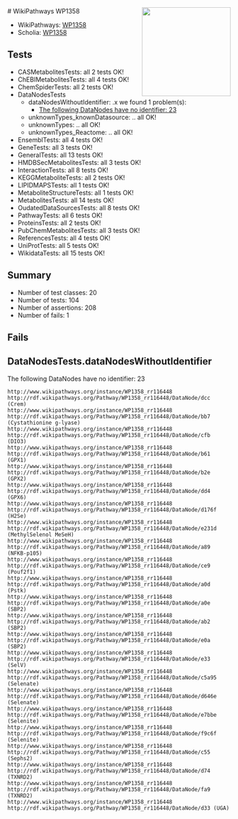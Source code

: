 <img style="float: right; width: 200px" src="https://upload.wikimedia.org/wikipedia/commons/thumb/8/83/Wplogo_with_text_500.png/640px-Wplogo_with_text_500.png" />
# WikiPathways WP1358

* WikiPathways: [WP1358](https://new.wikipathways.org/pathways/WP1358)
* Scholia: [WP1358](https://scholia.toolforge.org/wikipathways/WP1358)
## Tests
* CASMetabolitesTests: all 2 tests OK!
* ChEBIMetabolitesTests: all 4 tests OK!
* ChemSpiderTests: all 2 tests OK!
* DataNodesTests
    * dataNodesWithoutIdentifier: .x we found 1 problem(s):
        * [The following DataNodes have no identifier: 23](#8792c4b2)
    * unknownTypes_knownDatasource: .. all OK!
    * unknownTypes: .. all OK!
    * unknownTypes_Reactome: .. all OK!
* EnsemblTests: all 4 tests OK!
* GeneTests: all 3 tests OK!
* GeneralTests: all 13 tests OK!
* HMDBSecMetabolitesTests: all 3 tests OK!
* InteractionTests: all 8 tests OK!
* KEGGMetaboliteTests: all 2 tests OK!
* LIPIDMAPSTests: all 1 tests OK!
* MetaboliteStructureTests: all 1 tests OK!
* MetabolitesTests: all 14 tests OK!
* OudatedDataSourcesTests: all 8 tests OK!
* PathwayTests: all 6 tests OK!
* ProteinsTests: all 2 tests OK!
* PubChemMetabolitesTests: all 3 tests OK!
* ReferencesTests: all 4 tests OK!
* UniProtTests: all 5 tests OK!
* WikidataTests: all 15 tests OK!


## Summary

* Number of test classes: 20
* Number of tests: 104
* Number of assertions: 208
* Number of fails: 1

## Fails

<a name="8792c4b2" />

## DataNodesTests.dataNodesWithoutIdentifier

The following DataNodes have no identifier: 23
```
http://www.wikipathways.org/instance/WP1358_rr116448 http://rdf.wikipathways.org/Pathway/WP1358_rr116448/DataNode/dcc (Crem)
http://www.wikipathways.org/instance/WP1358_rr116448 http://rdf.wikipathways.org/Pathway/WP1358_rr116448/DataNode/bb7 (Cystathionine g-lyase)
http://www.wikipathways.org/instance/WP1358_rr116448 http://rdf.wikipathways.org/Pathway/WP1358_rr116448/DataNode/cfb (DIO3)
http://www.wikipathways.org/instance/WP1358_rr116448 http://rdf.wikipathways.org/Pathway/WP1358_rr116448/DataNode/b61 (GPX1)
http://www.wikipathways.org/instance/WP1358_rr116448 http://rdf.wikipathways.org/Pathway/WP1358_rr116448/DataNode/b2e (GPX2)
http://www.wikipathways.org/instance/WP1358_rr116448 http://rdf.wikipathways.org/Pathway/WP1358_rr116448/DataNode/dd4 (GPX6)
http://www.wikipathways.org/instance/WP1358_rr116448 http://rdf.wikipathways.org/Pathway/WP1358_rr116448/DataNode/d176f (H2Se)
http://www.wikipathways.org/instance/WP1358_rr116448 http://rdf.wikipathways.org/Pathway/WP1358_rr116448/DataNode/e231d (MethylSelenol MeSeH)
http://www.wikipathways.org/instance/WP1358_rr116448 http://rdf.wikipathways.org/Pathway/WP1358_rr116448/DataNode/a89 (NFKB-p105)
http://www.wikipathways.org/instance/WP1358_rr116448 http://rdf.wikipathways.org/Pathway/WP1358_rr116448/DataNode/ce9 (Pouf2f1)
http://www.wikipathways.org/instance/WP1358_rr116448 http://rdf.wikipathways.org/Pathway/WP1358_rr116448/DataNode/a0d (Pstk)
http://www.wikipathways.org/instance/WP1358_rr116448 http://rdf.wikipathways.org/Pathway/WP1358_rr116448/DataNode/a0e (SBP2)
http://www.wikipathways.org/instance/WP1358_rr116448 http://rdf.wikipathways.org/Pathway/WP1358_rr116448/DataNode/ab2 (SBP2)
http://www.wikipathways.org/instance/WP1358_rr116448 http://rdf.wikipathways.org/Pathway/WP1358_rr116448/DataNode/e0a (SBP2)
http://www.wikipathways.org/instance/WP1358_rr116448 http://rdf.wikipathways.org/Pathway/WP1358_rr116448/DataNode/e33 (SelV)
http://www.wikipathways.org/instance/WP1358_rr116448 http://rdf.wikipathways.org/Pathway/WP1358_rr116448/DataNode/c5a95 (Selenate)
http://www.wikipathways.org/instance/WP1358_rr116448 http://rdf.wikipathways.org/Pathway/WP1358_rr116448/DataNode/d646e (Selenate)
http://www.wikipathways.org/instance/WP1358_rr116448 http://rdf.wikipathways.org/Pathway/WP1358_rr116448/DataNode/e7bbe (Selenite)
http://www.wikipathways.org/instance/WP1358_rr116448 http://rdf.wikipathways.org/Pathway/WP1358_rr116448/DataNode/f9c6f (Selenite)
http://www.wikipathways.org/instance/WP1358_rr116448 http://rdf.wikipathways.org/Pathway/WP1358_rr116448/DataNode/c55 (Sephs2)
http://www.wikipathways.org/instance/WP1358_rr116448 http://rdf.wikipathways.org/Pathway/WP1358_rr116448/DataNode/d74 (TXNRD2)
http://www.wikipathways.org/instance/WP1358_rr116448 http://rdf.wikipathways.org/Pathway/WP1358_rr116448/DataNode/fa9 (TXNRD2)
http://www.wikipathways.org/instance/WP1358_rr116448 http://rdf.wikipathways.org/Pathway/WP1358_rr116448/DataNode/d33 (UGA)
```

